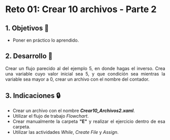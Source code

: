 # Reto 01: Crear 10 archivos - Parte 2

<div style="text-align: justify;">

## 1. Objetivos :dart:

- Poner en práctico lo aprendido.

## 2. Desarrollo :hammer:

Crear un flujo parecido al del ejemplo 5, en donde hagas el inverso. Crea una variable cuyo valor inicial sea 5, y que condición sea mientras la variable sea mayor a 0, crear un archivo con el nombre del contador.

## 3. Indicaciones :lock:

- Crear un archivo con el nombre ***Crear10_Archivos2.xaml***.
- Utilizar el flujo de trabajo *Flowchart*.
- Crear manualmente la carpeta **"E"** y realizar el ejercicio dentro de esa carpeta.
- Utilizar las actividades *While*, *Create File* y *Assign*.

</div>